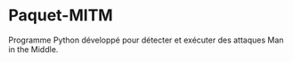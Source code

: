 # Paquet-MITM

Programme Python développé pour détecter et exécuter des attaques Man in the Middle.

